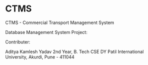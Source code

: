 # CTMS

CTMS - Commercial Transport Management System

Database Management System Project:

Contributer:

Aditya Kamlesh Yadav
2nd Year, B. Tech CSE
DY Patil International University, Akurdi, Pune - 411044
